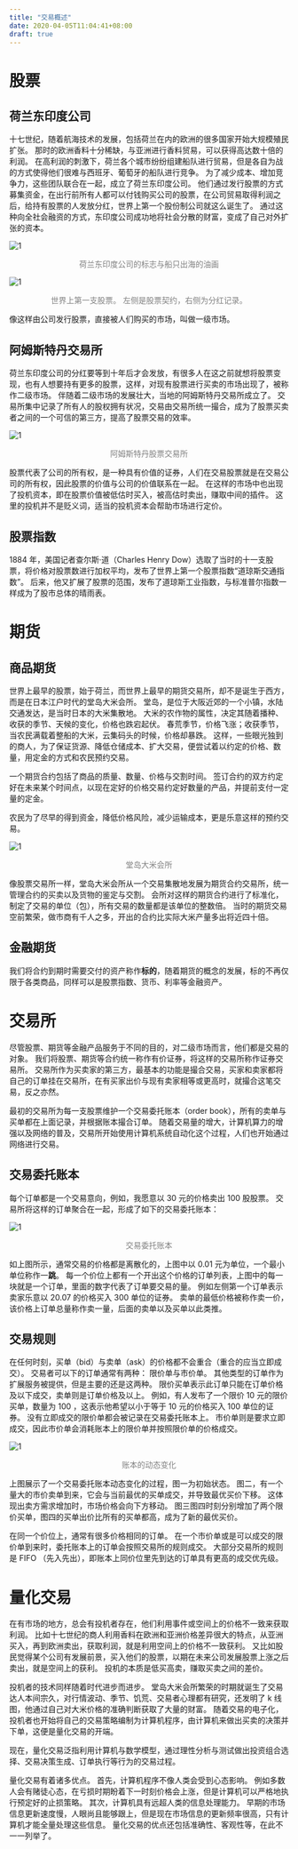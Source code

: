```yaml
---
title: "交易概述"
date: 2020-04-05T11:04:41+08:00
draft: true
---
```


# 股票

## 荷兰东印度公司

十七世纪，随着航海技术的发展，包括荷兰在内的欧洲的很多国家开始大规模殖民扩张。 那时的欧洲香料十分稀缺，与亚洲进行香料贸易，可以获得高达数十倍的利润。 在高利润的刺激下，荷兰各个城市纷纷组建船队进行贸易，但是各自为战的方式使得他们很难与西班牙、葡萄牙的船队进行竞争。 为了减少成本、增加竞争力，这些团队联合在一起，成立了荷兰东印度公司。 他们通过发行股票的方式募集资金，在出行前所有人都可以付钱购买公司的股票，在公司贸易取得利润之后，给持有股票的人发放分红，世界上第一个股份制公司就这么诞生了。 通过这种向全社会融资的方式，东印度公司成功地将社会分散的财富，变成了自己对外扩张的资本。

![1](dutch-east-indian-company.png)

<div class="caption">荷兰东印度公司的标志与船只出海的油画</div>

![1](first-stock.jpg)

<div class="caption">世界上第一支股票。 左侧是股票契约，右侧为分红记录。</div>

像这样由公司发行股票，直接被人们购买的市场，叫做一级市场。

## 阿姆斯特丹交易所

荷兰东印度公司的分红要等到十年后才会发放，有很多人在这之前就想将股票变现，也有人想要持有更多的股票，这样，对现有股票进行买卖的市场出现了，被称作二级市场。 伴随着二级市场的发展壮大，当地的阿姆斯特丹交易所成立了。 交易所集中记录了所有人的股权拥有状况，交易由交易所统一撮合，成为了股票买卖者之间的一个可信的第三方，提高了股票交易的效率。

![1](amsterdam-stock-exchange.jpg)

<div class="caption">阿姆斯特丹股票交易所</div>

股票代表了公司的所有权，是一种具有价值的证券，人们在交易股票就是在交易公司的所有权，因此股票的价值与公司的价值联系在一起。 在这样的市场中也出现了投机资本，即在股票价值被低估时买入，被高估时卖出，赚取中间的插件。 这里的投机并不是贬义词，适当的投机资本会帮助市场进行定价。

## 股票指数

1884 年，美国记者查尔斯·道（Charles Henry Dow）选取了当时的十一支股票，将价格对股票数进行加权平均，发布了世界上第一个股票指数“道琼斯交通指数”。 后来，他又扩展了股票的范围，发布了道琼斯工业指数，与标准普尔指数一样成为了股市总体的晴雨表。

# 期货

## 商品期货

世界上最早的股票，始于荷兰，而世界上最早的期货交易所，却不是诞生于西方，而是在日本江户时代的堂岛大米会所。 堂岛，是位于大阪近郊的一个小镇，水陆交通发达，是当时日本的大米集散地。 大米的农作物的属性，决定其随着播种、收获的季节、天候的变化，价格也跌宕起伏。 春荒季节，价格飞涨；收获季节，当农民满载着整船的大米，云集码头的时候，价格却暴跌。 这样，一些眼光独到的商人，为了保证货源、降低仓储成本、扩大交易，便尝试着以约定的价格、数量，用定金的方式和农民预约交易。

一个期货合约包括了商品的质量、数量、价格与交割时间。 签订合约的双方约定好在未来某个时间点，以现在定好的价格交易约定好数量的产品，并提前支付一定量的定金。

农民为了尽早的得到资金，降低价格风险，减少运输成本，更是乐意这样的预约交易。

![1](rice-future-exchange.jpg)

<div class="caption">堂岛大米会所</div>

像股票交易所一样，堂岛大米会所从一个交易集散地发展为期货合约交易所，统一管理合约的买卖以及货物的鉴定与交割。 会所对这样的期货合约进行了标准化，制定了交易的单位（包），所有交易的数量都是该单位的整数倍。 当时的期货交易空前繁荣，做市商有千人之多，开出的合约比实际大米产量多出将近四十倍。

## 金融期货

我们将合约到期时需要交付的资产称作**标的**，随着期货的概念的发展，标的不再仅限于各类商品，同样可以是股票指数、货币、利率等金融资产。

# 交易所

尽管股票、期货等金融产品服务于不同的目的，对二级市场而言，他们都是交易的对象。 我们将股票、期货等合约统一称作有价证券，将这样的交易所称作证券交易所。 交易所作为买卖家的第三方，最基本的功能是撮合交易，买家和卖家都将自己的订单挂在交易所，在有买家出价与现有卖家相等或更高时，就撮合这笔交易，反之亦然。

最初的交易所为每一支股票维护一个交易委托账本（order book），所有的卖单与买单都在上面记录，并根据账本撮合订单。 随着交易量的增大，计算机算力的增强以及网络的普及，交易所开始使用计算机系统自动化这个过程，人们也开始通过网络进行交易。

## 交易委托账本

每个订单都是一个交易意向，例如，我愿意以 30 元的价格卖出 100 股股票。 交易所将这样的订单聚合在一起，形成了如下的交易委托账本：

![1](limit-order-book.png)

<div class="caption">交易委托账本</div>

如上图所示，通常交易的价格都是离散化的，上图中以 0.01 元为单位，一个最小单位称作一**跳**。 每一个价位上都有一个开出这个价格的订单列表，上图中的每一块就是一个订单，里面的数字代表了订单要交易的量。 例如左侧第一个订单表示卖家乐意以 20.07 的价格买入 300 单位的证券。 卖单的最低价格被称作卖一价，该价格上订单总量称作卖一量，后面的卖单以及买单以此类推。

## 交易规则

在任何时刻，买单（bid）与卖单（ask）的价格都不会重合（重合的应当立即成交）。 交易者可以下的订单通常有两种： 限价单与市价单。 其他类型的订单作为扩展服务被提供，但是主要的还是这两种。 限价买单表示此订单只能在订单价格及以下成交，卖单则是订单价格及以上。 例如，有人发布了一个限价 10 元的限价买单，数量为 100 ，这表示他希望以小于等于 10 元的价格买入 100 单位的证券。 没有立即成交的限价单都会被记录在交易委托账本上。 市价单则是要求立即成交，因此市价单会消耗账本上的限价单并按照限价单的价格成交。

![1](order-dynamics.png)

<div class="caption">账本的动态变化</div>

上图展示了一个交易委托账本动态变化的过程，图一为初始状态。 图二，有一个量大的市价卖单到来，它会与当前最优的买单成交，并导致最优买价下移。 这体现出卖方需求增加时，市场价格会向下方移动。 图三图四时刻分别增加了两个限价买单，图四的买单出价比所有的买单都高，成为了新的最优买价。

在同一个价位上，通常有很多价格相同的订单。 在一个市价单或是可以成交的限价单到来时，委托账本上的订单会按照交易所的规则成交。 大部分交易所的规则是 FIFO （先入先出），即账本上同价位里先到达的订单具有更高的成交优先级。

# 量化交易

在有市场的地方，总会有投机者存在，他们利用事件或空间上的价格不一致来获取利润。 比如十七世纪的商人利用香料在欧洲和亚洲价格差异很大的特点，从亚洲买入，再到欧洲卖出，获取利润，就是利用空间上的价格不一致获利。 又比如股民觉得某个公司有发展前景，买入他们的股票，以期在未来公司发展股票上涨之后卖出，就是空间上的获利。 投机的本质是低买高卖，赚取买卖之间的差价。

投机者的技术同样随着时代进步而进步。 堂岛大米会所繁荣的时期就诞生了交易达人本间宗久，对行情波动、季节、饥荒、交易者心理都有研究，还发明了 k 线图，他通过自己对大米价格的准确判断获取了大量的财富。 随着交易的电子化，投机者也开始将自己的交易策略编制为计算机程序，由计算机来做出买卖的决策并下单，这便是量化交易的开端。

现在，量化交易泛指利用计算机与数学模型，通过理性分析与测试做出投资组合选择、交易决策生成、订单执行等行为的交易过程。

量化交易有着诸多优点。 首先，计算机程序不像人类会受到心态影响。 例如多数人会有赌徒心态，在亏损时期盼着下一时刻价格会上涨，但是计算机可以严格地执行预定好的止损策略。 其次，计算机具有远超人类的信息处理能力。 早期的市场信息更新速度慢，人眼尚且能够跟上，但是现在市场信息的更新频率很高，只有计算机才能全量处理这些信息。 量化交易的优点还包括准确性、客观性等，在此不一一列举了。

<style>
.caption {
  text-align: center;
  color: gray;
}
</style>

